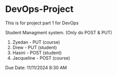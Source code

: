 # DevOps-Project
This is for project part 1 for DevOps

Student Managment system. (Only do POST & PUT)

1. Zyedan - PUT (course)
2. Drew - PUT (student)
3. Hasini - POST (student)
4. Jacqueline - POST (course)

Due Date: 11/11/2024 8:30 AM
